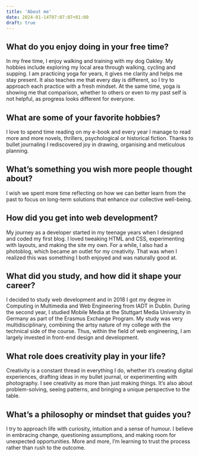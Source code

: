 ```yaml
---
title: 'About me'
date: 2024-01-14T07:07:07+01:00
draft: true
---
```


## What do you enjoy doing in your free time?

In my free time, I enjoy walking and training with my dog Oakley. My hobbies include exploring my local area through walking, cycling and supping. I am practicing yoga for years, it gives me clarity and helps me stay present. It also teaches me that every day is different, so I try to approach each practice with a fresh mindset. At the same time, yoga is showing me that comparison, whether to others or even to my past self is not helpful, as progress looks different for everyone.

## What are some of your favorite hobbies?

I love to spend time reading on my e-book and every year I manage to read more and more novels, thrillers, psychological or historical fiction. Thanks to bullet journaling I rediscovered joy in drawing, organising and meticulous planning.

## What’s something you wish more people thought about?

I wish we spent more time reflecting on how we can better learn from the past to focus on long-term solutions that enhance our collective well-being.

## How did you get into web development?

My journey as a developer started in my teenage years when I designed and coded my first blog. I loved tweaking HTML and CSS, experimenting with layouts, and making the site my own. For a while, I also had a photoblog, which became an outlet for my creativity. That was when I realized this was something I both enjoyed and was naturally good at.

## What did you study, and how did it shape your career?

I decided to study web development and in 2018 I got my degree in Computing in Multimedia and Web Engineering from IADT in Dublin. During the second year, I studied Mobile Media at the Stuttgart Media University in Germany as part of the Erasmus Exchange Program. My study was very multidisciplinary, combining the artsy nature of my college with the technical side of the course. Thus, within the field of web engineering, I am largely invested in front-end design and development.

## What role does creativity play in your life?

Creativity is a constant thread in everything I do, whether it’s creating digital experiences, drafting ideas in my bullet journal, or experimenting with photography. I see creativity as more than just making things. It’s also about problem-solving, seeing patterns, and bringing a unique perspective to the table.

## What’s a philosophy or mindset that guides you?

I try to approach life with curiosity, intuition and a sense of humour. I believe in embracing change, questioning assumptions, and making room for unexpected opportunities. More and more, I’m learning to trust the process rather than rush to the outcome.
